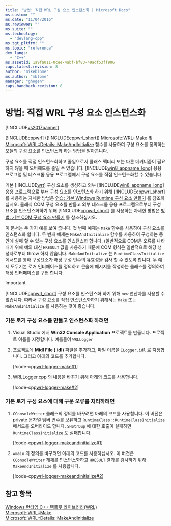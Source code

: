 ```yaml
---
title: "방법: 직접 WRL 구성 요소 인스턴스화 | Microsoft Docs"
ms.custom: ""
ms.date: "11/04/2016"
ms.reviewer: ""
ms.suite: ""
ms.technology: 
  - "devlang-cpp"
ms.tgt_pltfrm: ""
ms.topic: "reference"
dev_langs: 
  - "C++"
ms.assetid: 1a9fa011-0cee-4abf-bf83-49adf53ff906
caps.latest.revision: 8
author: "mikeblome"
ms.author: "mblome"
manager: "ghogen"
caps.handback.revision: 8
---
```

# 방법: 직접 WRL 구성 요소 인스턴스화
[!INCLUDE[vs2017banner](../assembler/inline/includes/vs2017banner.md)]

[!INCLUDE[cppwrl](../windows/includes/cppwrl_md.md)] \([!INCLUDE[cppwrl_short](../windows/includes/cppwrl_short_md.md)]\) [Microsoft::WRL::Make](../windows/make-function.md) 및 [Microsoft::WRL::Details::MakeAndInitialize](../windows/makeandinitialize-function.md) 함수를 사용하여 구성 요소를 정의하는 모듈의 구성 요소를 인스턴스화 하는 방법을 알아봅니다.  
  
 구성 요소를 직접 인스턴스화하고 줄임으로서 클래스 팩터리 또는 다른 메커니즘이 필요하지 않을 때 오버헤드를 줄일 수 있습니다.   [!INCLUDE[win8_appname_long](../build/includes/win8_appname_long_md.md)] 응용 프로그램 및 데스크톱 응용 프로그램에서 구성 요소를 직접 인스턴스화할 수 있습니다  
  
 기본 [!INCLUDE[wrt](../atl/reference/includes/wrt_md.md)] 구성 요소를 생성하고 외부 [!INCLUDE[win8_appname_long](../build/includes/win8_appname_long_md.md)] 응용 프로그램으로 부터 구성 요소를 인스턴스화 하기 위해 [!INCLUDE[cppwrl_short](../windows/includes/cppwrl_short_md.md)] 를 사용하는 자세한 방법은 [연습: 기본 Windows Runtime 구성 요소 만들기](../windows/walkthrough-creating-a-basic-windows-runtime-component-using-wrl.md) 를 참조하십시오.  클래식 COM 구성 요소를 만들고 외부 데스크톱 응용 프로그램으로부터 구성 요소를 인스턴스화하기 위해 [!INCLUDE[cppwrl_short](../windows/includes/cppwrl_short_md.md)] 를 사용하는 자세한 방법은 [방법: 기본 COM 구성 요소 만들기](../windows/how-to-create-a-classic-com-component-using-wrl.md) 를 참조하십시오.  
  
 이 문서는 두 가지 예를 보여 줍니다.  첫 번째 예제는 `Make` 함수를 사용하여 구성 요소를 인스턴스화 합니다.  두 번째 예제는 `MakeAndInitialize` 함수를 사용하여 구성하는 동안에 실패 할 수 있는 구성 요소를 인스턴스화 합니다. \(일반적으로 COM은 오류를 나타내기 위해 예외 대신 `HRESULT` 값을 사용하기 때문에 COM 형식은 일반적으로 해당 생성자로부터 throw 하지 않습니다.  `MakeAndInitialize` 는 `RuntimeClassInitialize` 메서드를 통해 구성요소가 해당 구성 인수의 유효성을 검사 할 수 있도록 합니다. 두 예제 모두기본 로거 인터페이스를 정의하고 콘솔에 메시지를 작성하는 클래스를 정의하여 해당 인터페이스를 구현 합니다.  
  
> [!IMPORTANT]
>  [!INCLUDE[cppwrl_short](../windows/includes/cppwrl_short_md.md)] 구성 요소를 인스턴스화 하기 위해 `new` 연산자를 사용할 수 없습니다.  따라서 구성 요소를 직접 인스턴스화하기 위해서는 `Make` 또는 `MakeAndInitialize` 를 사용하는 것이 좋습니다.  
  
### 기본 로거 구성 요소를 만들고 인스턴스화 하려면  
  
1.  Visual Studio 에서 **Win32 Console Application** 프로젝트를 만듭니다.  프로젝트 이름을 지정합니다. 예를들어 `WRLLogger`  
  
2.  프로젝트에 **Midl File \(.idl\)** 파일을 추가하고, 파일 이름을 `ILogger.idl` 로 지정합니다. 그리고 아래의 코드를 추가합니다.  
  
     [!code-cpp[wrl-logger-make#1](../windows/codesnippet/CPP/how-to-instantiate-wrl-components-directly_1.idl)]  
  
3.  WRLLogger.cpp 의 내용을 바꾸기 위해 아래의 코드를 사용합니다.  
  
     [!code-cpp[wrl-logger-make#2](../windows/codesnippet/CPP/how-to-instantiate-wrl-components-directly_2.cpp)]  
  
### 기본 로거 구성 요소에 대해 구문 오류를 처리하려면  
  
1.  `CConsoleWriter` 클래스의 정의를 바꾸려면 아래의 코드를 사용합니다.  이 버전은 private 문자열 멤버 변수를 보유하고 `RuntimeClass::RuntimeClassInitialize` 메서드를 오버라이드 합니다.   `SHStrDup` 에 대한 호출이 실패하면 `RuntimeClassInitialize` 도 실패합니다.  
  
     [!code-cpp[wrl-logger-makeandinitialize#1](../windows/codesnippet/CPP/how-to-instantiate-wrl-components-directly_3.cpp)]  
  
2.  `wmain` 의 정의를 바꾸려면 아래의 코드를 사용하십시오.  이 버전은 `CConsoleWriter` 개체를 인스턴스화하고 `HRESULT` 결과를 검사하기 위해 `MakeAndInitialize` 를 사용합니다.  
  
     [!code-cpp[wrl-logger-makeandinitialize#2](../windows/codesnippet/CPP/how-to-instantiate-wrl-components-directly_4.cpp)]  
  
## 참고 항목  
 [Windows 런타임 C\+\+ 템플릿 라이브러리\(WRL\)](../windows/windows-runtime-cpp-template-library-wrl.md)   
 [Microsoft::WRL::Make](../windows/make-function.md)   
 [Microsoft::WRL::Details::MakeAndInitialize](../windows/makeandinitialize-function.md)